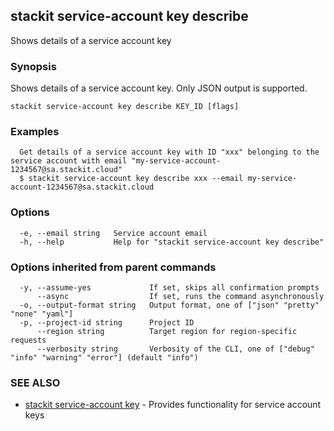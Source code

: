 ## stackit service-account key describe

Shows details of a service account key

### Synopsis

Shows details of a service account key. Only JSON output is supported.

```
stackit service-account key describe KEY_ID [flags]
```

### Examples

```
  Get details of a service account key with ID "xxx" belonging to the service account with email "my-service-account-1234567@sa.stackit.cloud"
  $ stackit service-account key describe xxx --email my-service-account-1234567@sa.stackit.cloud
```

### Options

```
  -e, --email string   Service account email
  -h, --help           Help for "stackit service-account key describe"
```

### Options inherited from parent commands

```
  -y, --assume-yes             If set, skips all confirmation prompts
      --async                  If set, runs the command asynchronously
  -o, --output-format string   Output format, one of ["json" "pretty" "none" "yaml"]
  -p, --project-id string      Project ID
      --region string          Target region for region-specific requests
      --verbosity string       Verbosity of the CLI, one of ["debug" "info" "warning" "error"] (default "info")
```

### SEE ALSO

* [stackit service-account key](./stackit_service-account_key.md)	 - Provides functionality for service account keys

